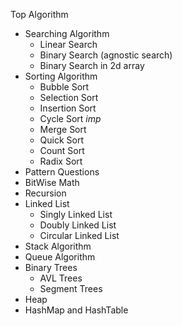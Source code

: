 Top Algorithm

* Searching Algorithm
  * Linear Search
  * Binary Search (agnostic search)
  * Binary Search in 2d array
* Sorting Algorithm
  * Bubble Sort
  * Selection Sort
  * Insertion Sort
  * Cycle Sort *imp*
  * Merge Sort
  * Quick Sort
  * Count Sort
  * Radix Sort
* Pattern Questions
* BitWise Math
* Recursion
* Linked List
  * Singly Linked List
  * Doubly Linked List
  * Circular Linked List
* Stack Algorithm
* Queue Algorithm
* Binary Trees
  * AVL Trees
  * Segment Trees
* Heap
* HashMap and HashTable
